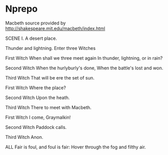 # Nprepo

Macbeth source provided by http://shakespeare.mit.edu/macbeth/index.html

SCENE I. A desert place.

Thunder and lightning. Enter three Witches

First Witch
When shall we three meet again
In thunder, lightning, or in rain?

Second Witch
When the hurlyburly's done,
When the battle's lost and won.

Third Witch
That will be ere the set of sun.

First Witch
Where the place?

Second Witch
Upon the heath.

Third Witch
There to meet with Macbeth.

First Witch
I come, Graymalkin!

Second Witch
Paddock calls.

Third Witch
Anon.

ALL
Fair is foul, and foul is fair:
Hover through the fog and filthy air.
